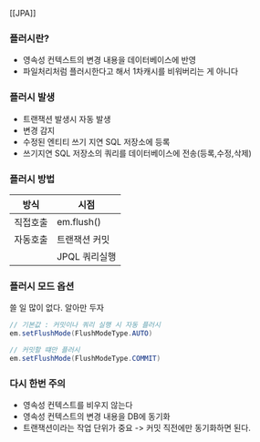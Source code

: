 [[JPA]]
### 플러시란?
- 영속성 컨텍스트의 변경 내용을 데이터베이스에 반영
- 파일처리처럼 플러시한다고 해서 1차캐시를 비워버리는 게 아니다

### 플러시 발생
- 트랜잭션 발생시 자동 발생
- 변경 감지
- 수정된 엔티티 쓰기 지연 SQL 저장소에 등록
- 쓰기지연 SQL 저장소의 쿼리를 데이터베이스에 전송(등록,수정,삭제)

### 플러시 방법
|방식|시점|
|----|---|
|직접호출|em.flush()|
|자동호출|트랜잭션 커밋|
||JPQL 쿼리실행|

### 플러시 모드 옵션
쓸 일 많이 없다. 알아만 두자
```java
// 기본값 : 커밋이나 쿼리 실행 시 자동 플러시
em.setFlushMode(FlushModeType.AUTO)

// 커밋할 떄만 플러시
em.setFlushMode(FlushModeType.COMMIT)
```


### 다시 한번 주의
- 영속성 컨텍스트를 비우지 않는다
- 영속성 컨텍스트의 변경 내용을 DB에 동기화
- 트랜잭션이라는 작업 단위가 중요 -> 커밋 직전에만 동기화하면 된다.